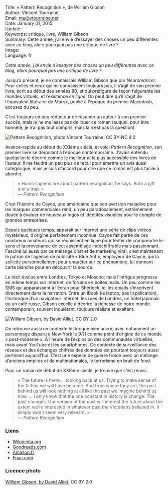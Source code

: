 Title:    « Pattern Recognition », de William Gibson  
Author:   Vincent Tourraine  
Email:    me@vtourraine.net  
Date:     January 01, 2015  
Update:   
Keywords: critique, livre, William Gibson  
Summary:  Cette année, j’ai envie d’essayer des choses un peu différentes avec ce blog, alors pourquoi pas une critique de livre ?  
Image:    
Language: fr  


_Cette année, j’ai envie d’essayer des choses un peu différentes avec ce blog, alors pourquoi pas une critique de livre ?_

Jusqu’à présent, je ne connaissais William Gibson que par *Neuromancer*. Pour celles et ceux qui ne connaissent toujours pas, il s’agit de son premier livre, écrit au début des années 80, et qui préfigure de façon fulgurante les mondes virtuels, et l’existence _en ligne_. On peut dire qu’il s’agit de l’équivalent littéraire de *Matrix*, publié à l’époque du premier Macintosh, excusez du peu. 

C’est toujours un peu réducteur de résumer un auteur à son premier succès, mais je ne me lasse pas de louer ce roman (auquel, pour être honnête, je n’ai pas tout compris, mais là n’est pas la question). 

![_Pattern Recognition_, photo Vincent Tourraine, CC BY-NC 4.0][Cover]

Avance-rapide au début du XXIème siècle, et voici *Pattern Recognition*, son premier livre se déroulant à l’époque contemporaine. J’avais entendu quelqu’un le décrire comme le meilleur *et* le plus accessible des livres de l’auteur. Il me faudra un peu plus de recul pour émettre un avis aussi catégorique, mais je suis d’accord pour dire que ce roman est plus facile à aborder. 

> « Homo sapiens are about pattern recognition, he says. Both a gift and a trap. »  
> — _Pattern Recognition_

C’est l’histoire de Cayce, une américaine que son aversion maladive pour les marques commerciales rend, un peu paradoxalement, extrêmement douée à évaluer de nouveaux logos et identités visuelles pour le compte de grandes entreprises. 

Depuis quelques temps, apparaît sur internet une série de clips vidéos mystérieux, d’origine parfaitement inconnue. Cayce fait partie de ces nombreux amateurs qui se réunissent en ligne pour tenter de comprendre le sens et la provenance de cet assemblage indéchiffrable mais passionnant. Fasciné lui aussi par ce mélange d’art et de marketing viral, c’est maintenant le patron de l’agence de publicité « Blue Ant », employeur de Cayce, qui la sollicite personnellement pour enquêter sur ce phénomène, lui donnant carte blanche pour en découvrir la source. 

Le récit évolue entre Londres, Tokyo et Moscou; mais l’intrigue progresse en même temps sur internet, de forums en boîtes mails. Un peu comme les SMS qui apparaissent à l’écran pour Sherlock, ici les emails s’inscrivent directement dans la narration. Entre un iBook (le laptop, pas l’application), l’historique d’un navigateur internet, les rues de Londres, un hôtel japonais ou un café russe, Gibson excelle à décrire la richesse de notre monde contemporain, souvent inquiétant, toujours réaliste et exaltant. 

![_William Gibson_, by David Alliet, CC BY 2.0][Gibson]

On retrouve aussi un contexte historique bien ancré, avec notamment un personnage disparu à New-York le _9/11_ comme point d’origine de ce monde « post-moderne ». À l’heure de l’explosion des communautés virtuelles, mais avant YouTube et les smartphones. Ce contexte de surveillance des réseaux et des échanges chiffrés des données est pourtant toujours aussi pertinent aujourd’hui. C’est une espèce de guerre froide avec un mélange d’anciens empires et de multinationales, le terrorisme en bruit de fond.

Pour un roman de début de XXIème siècle, je trouve que c’est réussi.  

> « The future is there ... looking back at us. Trying to make sense of the fiction we will have become. And from where they are, the past behind us will look nothing at all like the past we imagine behind us now. ... I only know that the one constant in history is change: The past changes. Our version of the past will interest the future about the extent we're interested in whatever past the Victorians believed in. It simply won't seem very relevant. »  
> — _Pattern Recognition_


### Liens

- [Wikipedia.org](http://en.wikipedia.org/wiki/Pattern_Recognition_(novel))
- [Goodreads.com](https://www.goodreads.com/book/show/22320.Pattern_Recognition)
- [Amazon.fr](http://www.amazon.fr/dp/0425198685)
- [Fnac.com](http://livre.fnac.com/mp4856077/Pattern-Recognition)


### Licence photo

[_William Gibson_, by David Alliet](https://www.flickr.com/photos/nowherenear/1346415385), CC BY 2.0


[Cover]: http://www.vtourraine.net/blog/img/critique-gibson-pattern-recognition/pattern-recognition.jpg
[Gibson]: http://www.vtourraine.net/blog/img/critique-gibson-pattern-recognition/william-gibson-by-david-alliet.jpg
